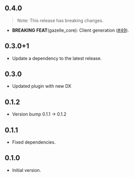 ## 0.4.0

> Note: This release has breaking changes.

 - **BREAKING** **FEAT**(gazelle_core): Client generation ([#49](https://github.com/intales/gazelle/issues/49)).

## 0.3.0+1

 - Update a dependency to the latest release.

## 0.3.0

 - Updated plugin with new DX

## 0.1.2

 - Version bump 0.1.1 -> 0.1.2

## 0.1.1

 - Fixed dependencies.

## 0.1.0

- Initial version.
